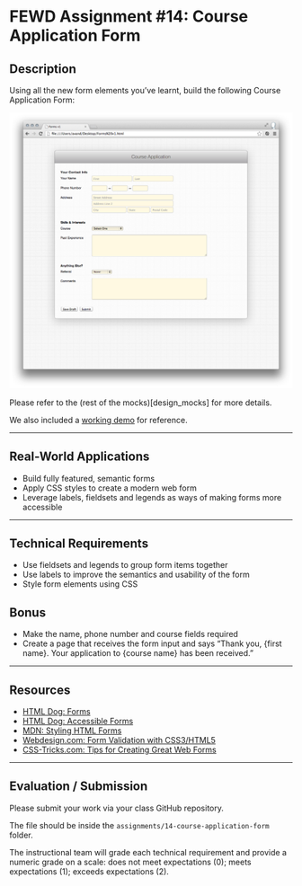 # FEWD Assignment #14: Course Application Form

## Description

Using all the new form elements you’ve learnt, build the following Course Application Form:

![Course Application Form](design_mocks/complete_form.png)

Please refer to the (rest of the mocks)[design_mocks] for more details.

We also included a [working demo](solution/index.html) for reference.

---

## Real-World Applications

- Build fully featured, semantic forms
- Apply CSS styles to create a modern web form
- Leverage labels, fieldsets and legends as ways of making forms more accessible

---

## Technical Requirements 

- Use fieldsets and legends to group form items together
- Use labels to improve the semantics and usability of the form
- Style form elements using CSS

## Bonus

- Make the name, phone number and course fields required
- Create a page that receives the form input and says “Thank you, {first name}. Your application to {course name} has been received.”

---

## Resources

- [HTML Dog: Forms](http://htmldog.com/guides/html/beginner/forms/)
- [HTML Dog: Accessible Forms](http://htmldog.com/guides/html/advanced/forms/)
- [MDN: Styling HTML Forms](https://developer.mozilla.org/en-US/docs/Web/Guide/HTML/Forms/Styling_HTML_forms)
- [Webdesign.com: Form Validation with CSS3/HTML5](http://webdesign.tutsplus.com/tutorials/bring-your-forms-up-to-date-with-css3-and-html5-validation--webdesign-4738)
- [CSS-Tricks.com: Tips for Creating Great Web Forms](http://css-tricks.com/tips-for-creating-great-web-forms/)

---

## Evaluation / Submission

Please submit your work via your class GitHub repository.

The file should be inside the `assignments/14-course-application-form` folder.

The instructional team will grade each technical requirement and provide a numeric grade on a scale: does not meet expectations (0); meets expectations (1); exceeds expectations (2).
